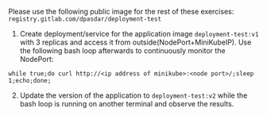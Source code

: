 Please use the following public image for the rest of these exercises:
`registry.gitlab.com/dpasdar/deployment-test`

1. Create deployment/service for the application image `deployment-test:v1` with 3 replicas
   and access it from outside(NodePort+MiniKubeIP). Use the following bash loop afterwards 
   to continuously monitor the NodePort:
```shell
while true;do curl http://<ip address of minikube>:<node port>/;sleep 1;echo;done;
```


2. Update the version of the application to `deployment-test:v2` while the bash loop is running on another terminal 
   and observe the results.
